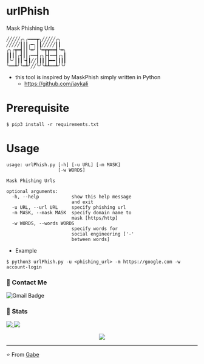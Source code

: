 # urlPhish
Mask Phishing Urls
```
╱╱╱╱╱╭╮╭━━━┳╮╱╱╱╱╱╭╮
╱╱╱╱╱┃┃┃╭━╮┃┃╱╱╱╱╱┃┃
╭╮╭┳━┫┃┃╰━╯┃╰━┳┳━━┫╰━╮
┃┃┃┃╭┫┃┃╭━━┫╭╮┣┫━━┫╭╮┃
┃╰╯┃┃┃╰┫┃╱╱┃┃┃┃┣━━┃┃┃┃
╰━━┻╯╰━┻╯╱╱╰╯╰┻┻━━┻╯╰╯
```
* this tool is inspired by MaskPhish simply written in Python
   - https://github.com/jaykali

# Prerequisite
```
$ pip3 install -r requirements.txt
```

# Usage
```
usage: urlPhish.py [-h] [-u URL] [-m MASK]
                   [-w WORDS]

Mask Phishing Urls

optional arguments:
  -h, --help            show this help message
                        and exit
  -u URL, --url URL     specify phishing url
  -m MASK, --mask MASK  specify domain name to
                        mask [https/http]
  -w WORDS, --words WORDS
                        specify words for
                        social engineering ['-'
                        between words]

```

* Example
```
$ python3 urlPhish.py -u <phishing_url> -m https://google.com -w account-login
```

### 💬 Contact Me 

![Gmail Badge](https://img.shields.io/badge/-berriosgabe@gmail.com-c14438?style=flat-square&logo=Gmail&logoColor=white)

### 🚦 Stats

<a href="https://github.com/CharlesTheGreat77">
  <img src="https://github-readme-stats.vercel.app/api?username=CharlesTheGreat77&show_icons=true&hide=commits" />
</a>
<a href="https://github.com/CharlesTheGreat77">
  <img src="https://github-readme-stats.vercel.app/api/top-langs/?username=CharlesTheGreat77&layout=compact" />
</a>

<p align="center"> 
  <img src="https://profile-counter.glitch.me/CharlesTheGreat77/count.svg" />
</p>

---
⭐️ From [Gabe](https://github.com/CharlesTheGreat77)

